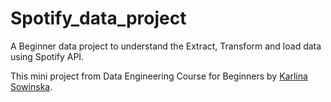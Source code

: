# Spotify_data_project
A Beginner data project to understand the Extract, Transform and load data using Spotify API.

This mini project from Data Engineering Course for Beginners by [Karlina Sowinska](https://github.com/karolina-sowinska).
